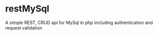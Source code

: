 # restMySql
A simple REST, CRUD api for MySql in php including authentication and request validation
